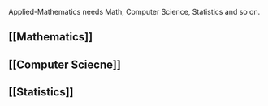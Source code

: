 Applied-Mathematics needs Math, Computer Science, Statistics and so on.

## [[Mathematics]]



## [[Computer Sciecne]]



## [[Statistics]]